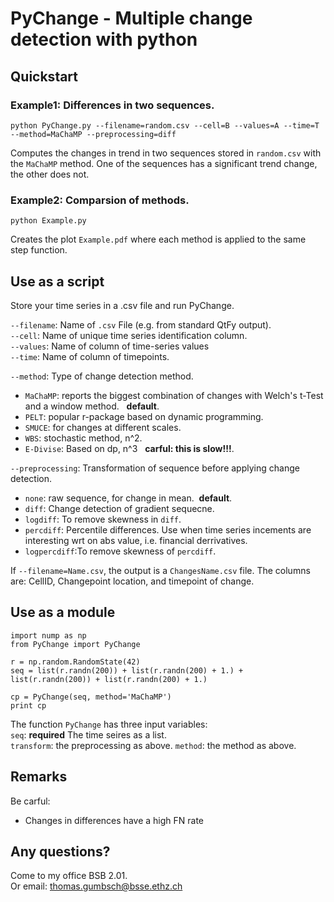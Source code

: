 # PyChange - Multiple change detection with python

## Quickstart

### Example1: Differences in two sequences.  

```
python PyChange.py --filename=random.csv --cell=B --values=A --time=T --method=MaChaMP --preprocessing=diff
```

Computes the changes in trend in two sequences stored in `random.csv` with the `MaChaMP` method. One of the sequences has a significant trend change, the other does not.   

### Example2: Comparsion of methods.   

```
python Example.py
```

Creates the plot `Example.pdf` where each method is applied to the same step function.   


## Use as a script   

Store your time series in a .csv file and run PyChange.  

`--filename`: Name of `.csv` File (e.g. from standard QtFy output).  
`--cell`: Name of unique time series identification column.     
`--values`: Name of column of time-series values    
`--time`: Name of column of timepoints.    

`--method`: Type of change detection method. 
- `MaChaMP`: reports the biggest combination of changes with Welch's t-Test and a window method.   **default**. 
- `PELT`: popular r-package based on dynamic programming.   
- `SMUCE`: for changes at different scales.  
- `WBS`: stochastic method, n^2.    
- `E-Divise`: Based on dp, n^3   **carful: this is slow!!!**. 

`--preprocessing`: Transformation of sequence before applying change detection. 
- `none`: raw sequence, for change in mean.  **default**. 
- `diff`: Change detection of gradient sequecne.   
- `logdiff`: To remove skewness in `diff`.  
- `percdiff`: Percentile differences. Use when time series incements are interesting wrt on abs value, i.e. financial derrivatives.    
- `logpercdiff`:To remove skewness of `percdiff`. 

If `--filename=Name.csv`, the output is a `ChangesName.csv` file. The columns are: CellID, Changepoint location, and timepoint of change.    

## Use as a module  

```
import nump as np
from PyChange import PyChange

r = np.random.RandomState(42)
seq = list(r.randn(200)) + list(r.randn(200) + 1.) + list(r.randn(200)) + list(r.randn(200) + 1.)

cp = PyChange(seq, method='MaChaMP')
print cp
```

The function `PyChange` has three input variables:   
`seq`: **required** The time seires as a list.  
`transform`: the preprocessing as above. 
`method`: the method as above.   


## Remarks  

Be carful:  
- Changes in differences have a high FN rate 

## Any questions?  

Come to my office BSB 2.01.   
Or email: thomas.gumbsch@bsse.ethz.ch 

